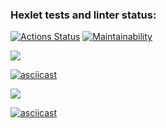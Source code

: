 ### Hexlet tests and linter status:
[![Actions Status](https://github.com/leeobsession/python-project-49/workflows/hexlet-check/badge.svg)](https://github.com/leeobsession/python-project-49/actions)
[![Maintainability](https://api.codeclimate.com/v1/badges/b4c90daf2fdab1160cc6/maintainability)](https://codeclimate.com/github/leeobsession/python-project-49/maintainability)

<a href="https://asciinema.org/a/8COUllwb1LBhnqshD5K6EMPNM" target="_blank"><img src="https://asciinema.org/a/8COUllwb1LBhnqshD5K6EMPNM.svg" /></a>

[![asciicast](https://asciinema.org/a/8COUllwb1LBhnqshD5K6EMPNM.svg)](https://asciinema.org/a/8COUllwb1LBhnqshD5K6EMPNM)

<a href="https://asciinema.org/a/rpeqySLxpZt0rVCrUzXI9fVOM" target="_blank"><img src="https://asciinema.org/a/rpeqySLxpZt0rVCrUzXI9fVOM.svg" /></a>

[![asciicast](https://asciinema.org/a/rpeqySLxpZt0rVCrUzXI9fVOM.svg)](https://asciinema.org/a/rpeqySLxpZt0rVCrUzXI9fVOM)